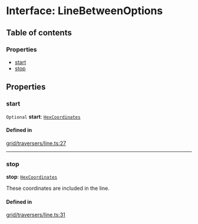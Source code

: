 # Interface: LineBetweenOptions

## Table of contents

### Properties

- [start](LineBetweenOptions.md#start)
- [stop](LineBetweenOptions.md#stop)

## Properties

### <a id="start" name="start"></a> start

 `Optional` **start**: [`HexCoordinates`](../index.md#HexCoordinates)

#### Defined in

[grid/traversers/line.ts:27](https://github.com/flauwekeul/honeycomb/blob/next/src/grid/traversers/line.ts#L27)

___

### <a id="stop" name="stop"></a> stop

 **stop**: [`HexCoordinates`](../index.md#HexCoordinates)

These coordinates are included in the line.

#### Defined in

[grid/traversers/line.ts:31](https://github.com/flauwekeul/honeycomb/blob/next/src/grid/traversers/line.ts#L31)
